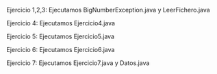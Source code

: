 Ejercicio 1,2,3: Ejecutamos BigNumberException.java y LeerFichero.java

Ejercicio 4:     Ejecutamos Ejercicio4.java

Ejercicio 5:     Ejecutamos Ejercicio5.java

Ejercicio 6:     Ejecutamos Ejercicio6.java

Ejercicio 7:     Ejecutamos Ejercicio7.java  y  Datos.java

